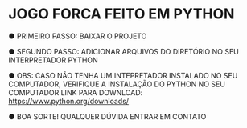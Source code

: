 # JOGO FORCA FEITO EM PYTHON

● PRIMEIRO PASSO: BAIXAR O PROJETO

● SEGUNDO PASSO: ADICIONAR ARQUIVOS DO DIRETÓRIO NO SEU INTERPRETADOR PYTHON

● OBS: CASO NÃO TENHA UM INTEPRETADOR INSTALADO NO SEU COMPUTADOR, VERIFIQUE A INSTALAÇÃO DO PYTHON NO SEU COMPUTADOR
LINK PARA DOWNLOAD: https://www.python.org/downloads/ 

● BOA SORTE! QUALQUER DÚVIDA ENTRAR EM CONTATO
